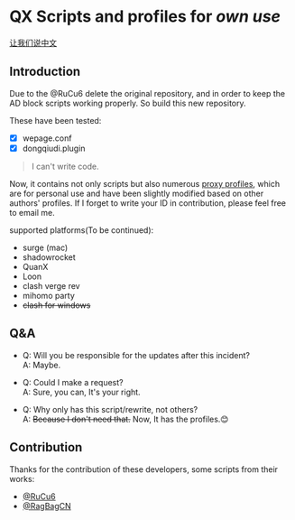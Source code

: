 # QX Scripts and profiles for ***own use***  
[让我们说中文](./README_CN.md)
## Introduction
Due to the @RuCu6 delete the original repository, and in order to keep the AD block scripts working properly. So build this new repository.

These have been tested:
- [x] wepage.conf
- [x] dongqiudi.plugin

> I can't write code.

Now, it contains not only scripts but also numerous [proxy profiles](./Profile/), which are for personal use and have been slightly modified based on other authors' profiles. If I forget to write your ID in contribution, please feel free to email me.

supported platforms(To be continued):

- surge (mac)
- shadowrocket
- QuanX
- Loon
- clash verge rev
- mihomo party
- ~~clash for windows~~

## Q&A
- Q: Will you be responsible for the updates after this incident?  
  A: Maybe.

- Q: Could I make a request?  
  A: Sure, you can, It's your right.

- Q: Why only has this script/rewrite, not others?  
  A: ~~Because I don't need that.~~ Now, It has the profiles.😊

## Contribution
Thanks for the contribution of these developers, some scripts from their works:  
- [@RuCu6](https://github.com/RuCu6)
- [@RagBagCN](https://github.com/RagBagCN)